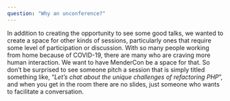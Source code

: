 ```yaml
---
question: "Why an unconference?"
---
```


In addition to creating the opportunity to see some good talks, we wanted to create a space for other kinds of sessions,
particularly ones that require some level of participation or discussion. With so many people working from home because
of COVID-19, there are many who are craving more human interaction. We want to have MenderCon be a space for that.
So don’t be surprised to see someone pitch a session that is simply titled something like, “_Let’s chat about the unique
challenges of refactoring PHP_”, and when you get in the room there are no slides, just someone who wants to facilitate
a conversation.

